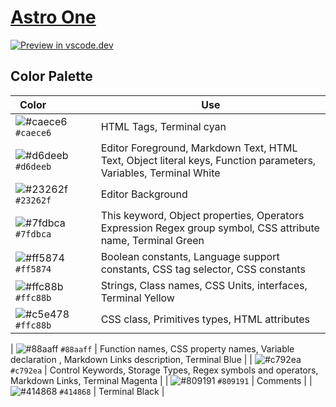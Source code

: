 # [Astro One](https://marketplace.visualstudio.com/items?itemName=Mindcodex.astro-one-theme)

[![Preview in vscode.dev](https://img.shields.io/badge/preview%20in-vscode.dev-blue)](https://marketplace.visualstudio.com/items?itemName=Mindcodex.astro-one-theme)

## Color Palette

| Color&nbsp;&nbsp;&nbsp;&nbsp;&nbsp;&nbsp;&nbsp;&nbsp;&nbsp;&nbsp;&nbsp;&nbsp;&nbsp;&nbsp;&nbsp; | Use |
| ---------- | ------------------------------------------------------------ |
| ![#caece6](https://place-hold.it/15/caece6/#caece6?text=+) `#caece6` | HTML Tags, Terminal cyan |
| ![#d6deeb](https://place-hold.it/15/d6deeb/#d6deeb?text=+) `#d6deeb` | Editor Foreground, Markdown Text, HTML Text, Object literal keys, Function parameters, Variables, Terminal White |
| ![#23262f](https://place-hold.it/15/23262f/23262f?text=+) `#23262f` | Editor Background |
| ![#7fdbca](https://place-hold.it/15/7fdbca/7fdbca?text=+) `#7fdbca` | This keyword, Object properties, Operators Expression Regex group symbol, CSS attribute name, Terminal Green |
| ![#ff5874](https://place-hold.it/15/ff5874/ff5874?text=+) `#ff5874` | Boolean constants, Language support constants, CSS tag selector, CSS constants |
| ![#ffc88b](https://place-hold.it/15/ffc88b/ffc88b?text=+) `#ffc88b` | Strings, Class names, CSS Units, interfaces, Terminal Yellow |
| ![#c5e478](https://place-hold.it/15/ffc88b/ffc88b?text=+) `#ffc88b` | CSS class, Primitives types, HTML attributes |

| ![#88aaff](https://place-hold.it/15/88aaff/88aaff?text=+) `#88aaff` | Function names, CSS property names, Variable declaration , Markdown Links description, Terminal Blue |
| ![#c792ea](https://place-hold.it/15/c792ea/c792ea?text=+) `#c792ea` | Control Keywords, Storage Types, Regex symbols and operators, Markdown Links, Terminal Magenta |
| ![#809191](https://place-hold.it/15/809191/809191?text=+) `#809191` | Comments |
| ![#414868](https://place-hold.it/15/414868/414868?text=+) `#414868` | Terminal Black |
